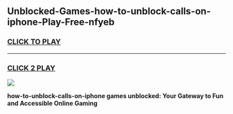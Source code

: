 
## Unblocked-Games-how-to-unblock-calls-on-iphone-Play-Free-nfyeb
<h3>
<a href="https://premium76.site?title=how-to-unblock-calls-on-iphone&ref=23A">CLICK TO PLAY</a></h3>
<hr>

<h3>
<a href="https://premium76.site?title=how-to-unblock-calls-on-iphone&ref=23A">CLICK 2 PLAY</a>
  
</h3>

<a href="https://premium76.site?title=how-to-unblock-calls-on-iphone&ref=23A"><img src="https://clearcache.store/games.png"></a>


**how-to-unblock-calls-on-iphone games unblocked: Your Gateway to Fun and Accessible Online Gaming**
